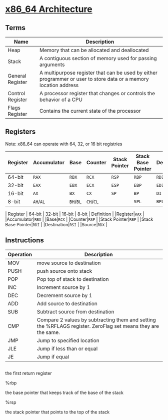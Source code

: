 # [x86_64 Architecture](https://en.wikibooks.org/wiki/X86_Assembly/X86_Architecture)

## Terms
| Name | Description |
| - | - |
|Heap|Memory that can be allocated and deallocated|
|Stack|A contiguous section of memory used for passing arguments|
|General Register|A multipurpose register that can be used by either programmer or user to store data or a memory location address|
|Control Register|A processor register that changes or controls the behavior of a CPU|
|Flags Register|Contains the current state of the processor|
## Registers
Note: x86_64 can operate with 64, 32, or 16 bit registries

|Register |Accumulator| Base | Counter |Stack Pointer | Stack Base Pointer |Destination |Source |Data|
| - | - | - | - | - | - | - | - | - |
|64-bit |`RAX` 	|`RBX` 	|`RCX` 	|`RSP` 	|`RBP`	|`RDI` 	|`RSI` 	|`RDX`|
|32-bit |`EAX` 	|`EBX` 	|`ECX` 	|`ESP` 	|`EBP` 	|`EDI` 	|`ESI` 	|`EDX`|
|16-bit |`AX`	|`BX` 	|`CX` 	|`SP` 	|`BP` 	|`DI` 	|`SI` 	|`DX`|
|8-bit	|`AH`/`AL`|`BH`/`BL`|`CH`/`CL`||`SPL`|`BPL`| `SIL` | `DH`,`DL`|

| Register | 64-bit | 32-bit | 16-bit | 8-bit | Definition |
|Register|`RAX`	|
|Accumulator|`RBX`	|
|Base|`RCX`	|
|Counter|`RSP` 	|
|Stack Pointer|`RBP`	|
|Stack Base Pointer|`RDI` 	|
|Destination|`RSI` 	|
|Source|`RDX`	|


## Instructions
| Operation | Description |
| - | - |
|MOV|move source to destination|
|PUSH|push source onto stack|
|POP|Pop top of stack to destination|
|INC|Increment source by 1|
|DEC|Decrement source by 1|
|ADD|Add source to destination|
|SUB|Subtract source from destination|
|CMP|Compare 2 values by subtracting them and setting the %RFLAGS register. ZeroFlag set means they are the same.|
|JMP|Jump to specified location|
|JLE|Jump if less than or equal|
|JE|Jump if equal|

## 


	

the first return register

%rbp
	

the base pointer that keeps track of the base of the stack

%rsp
	

the stack pointer that points to the top of the stack
